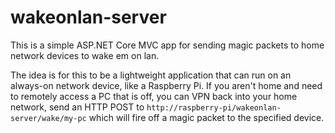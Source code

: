# wakeonlan-server
This is a simple ASP.NET Core MVC app for sending magic packets to home network devices to wake em on lan.

The idea is for this to be a lightweight application that can run on an always-on network device, like a Raspberry Pi.
If you aren't home and need to remotely access a PC that is off, you can VPN back into your home network, send an HTTP POST to `http://raspberry-pi/wakeonlan-server/wake/my-pc` which will fire off a magic packet to the specified device.